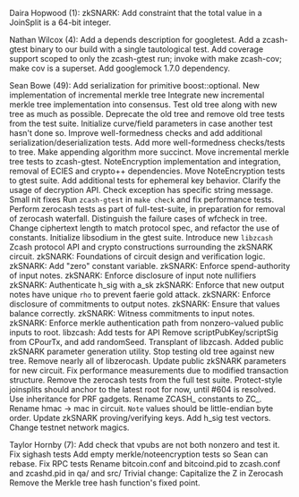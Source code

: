 Daira Hopwood (1):
      zkSNARK: Add constraint that the total value in a JoinSplit is a 64-bit integer.

Nathan Wilcox (4):
      Add a depends description for googletest.
      Add a zcash-gtest binary to our build with a single tautological test.
      Add coverage support scoped to only the zcash-gtest run; invoke with make zcash-cov; make cov is a superset.
      Add googlemock 1.7.0 dependency.

Sean Bowe (49):
      Add serialization for primitive boost::optional<T>.
      New implementation of incremental merkle tree
      Integrate new incremental merkle tree implementation into consensus.
      Test old tree along with new tree as much as possible.
      Deprecate the old tree and remove old tree tests from the test suite.
      Initialize curve/field parameters in case another test hasn't done so.
      Improve well-formedness checks and add additional serialization/deserialization tests.
      Add more well-formedness checks/tests to tree.
      Make appending algorithm more succinct.
      Move incremental merkle tree tests to zcash-gtest.
      NoteEncryption implementation and integration, removal of ECIES and crypto++ dependencies.
      Move NoteEncryption tests to gtest suite.
      Add additional tests for ephemeral key behavior.
      Clarify the usage of decryption API.
      Check exception has specific string message.
      Small nit fixes
      Run `zcash-gtest` in `make check` and fix performance tests.
      Perform zerocash tests as part of full-test-suite, in preparation for removal of zerocash waterfall.
      Distinguish the failure cases of wfcheck in tree.
      Change ciphertext length to match protocol spec, and refactor the use of constants.
      Initialize libsodium in the gtest suite.
      Introduce new `libzcash` Zcash protocol API and crypto constructions surrounding the zkSNARK circuit.
      zkSNARK: Foundations of circuit design and verification logic.
      zkSNARK: Add "zero" constant variable.
      zkSNARK: Enforce spend-authority of input notes.
      zkSNARK: Enforce disclosure of input note nullifiers
      zkSNARK: Authenticate h_sig with a_sk
      zkSNARK: Enforce that new output notes have unique `rho` to prevent faerie gold attack.
      zkSNARK: Enforce disclosure of commitments to output notes.
      zkSNARK: Ensure that values balance correctly.
      zkSNARK: Witness commitments to input notes.
      zkSNARK: Enforce merkle authentication path from nonzero-valued public inputs to root.
      libzcash: Add tests for API
      Remove scriptPubKey/scriptSig from CPourTx, and add randomSeed.
      Transplant of libzcash.
      Added public zkSNARK parameter generation utility.
      Stop testing old tree against new tree.
      Remove nearly all of libzerocash.
      Update public zkSNARK parameters for new circuit.
      Fix performance measurements due to modified transaction structure.
      Remove the zerocash tests from the full test suite.
      Protect-style joinsplits should anchor to the latest root for now, until #604 is resolved.
      Use inheritance for PRF gadgets.
      Rename ZCASH_ constants to ZC_.
      Rename hmac -> mac in circuit.
      `Note` values should be little-endian byte order.
      Update zkSNARK proving/verifying keys.
      Add h_sig test vectors.
      Change testnet network magics.

Taylor Hornby (7):
      Add check that vpubs are not both nonzero and test it.
      Fix sighash tests
      Add empty merkle/noteencryption tests so Sean can rebase.
      Fix RPC tests
      Rename bitcoin.conf and bitcoind.pid to zcash.conf and zcashd.pid in qa/ and src/
      Trivial change: Capitalize the Z in Zerocash
      Remove the Merkle tree hash function's fixed point.

